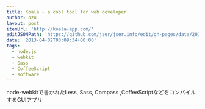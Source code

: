 ```yaml
---
title: Koala - a cool tool for web developer
author: azu
layout: post
itemUrl: 'http://koala-app.com/'
editJSONPath: 'https://github.com/jser/jser.info/edit/gh-pages/data/2013/04/index.json'
date: '2013-04-02T03:09:34+00:00'
tags:
  - node.js
  - webkit
  - Sass
  - CoffeeScript
  - software
---
```

node-webkitで書かれたLess, Sass, Compass ,CoffeeScriptなどをコンパイルするGUIアプリ
